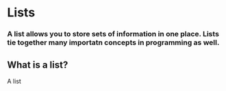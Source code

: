 # Lists
### A list allows you to store sets of information in one place. Lists tie together many importatn concepts in programming as well.

## What is a list? 
A list